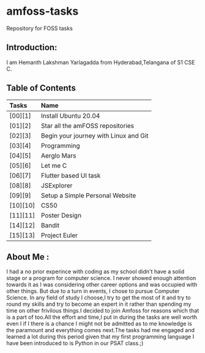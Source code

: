 # amfoss-tasks
Repository for FOSS tasks

## Introduction:

I am Hemanth Lakshman Yarlagadda from Hyderabad,Telangana of S1 CSE C.

## Table of Contents
|Tasks|Name|
|:----|:---|
|[00][1]|Install Ubuntu 20.04 |
|[01][2]|Star all the amFOSS repositories|
|[02][3]|Begin your journey with Linux and Git|
|[03][4]|Programming|
|[04][5]|Aerglo Mars|
|[05][6]|Let me C|
|[06][7]|Flutter based UI task|
|[08][8]|JSExplorer|
|[09][9]|Setup a Simple Personal Website|
|[10][10]| CS50|
|[11][11]|Poster Design |
|[14][12]|Bandit|
|[15][13]|Project Euler|

## About Me :
I had a no prior experince with coding as my school didn't have a solid stage or a program for computer science. I never showed enough attention towards it as I was considering other career options and was occupied with other things. But due to a turn in events, I chose to pursue Computer Science. In any field of study I choose,I try to get the most of it and try to round my skills and try to become an expert in it rather than spending my time on other frivilous things.I decided to join Amfoss for reasons which that is a part of too.All the effort and time,I put in during the tasks are well worth even I if I there is a chance I might not be admitted as to me knowledge is the paramount and everything comes next.The tasks had me engaged and learned a lot during this period given that my first programming language I have been introduced to is Python in our PSAT class.;)
